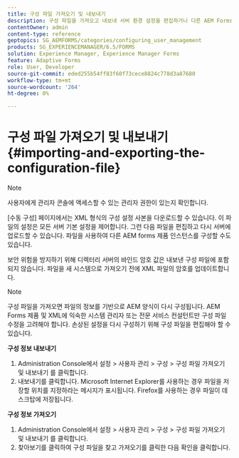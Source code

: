 ```yaml
---
title: 구성 파일 가져오기 및 내보내기
description: 구성 파일을 가져오고 내보내 서버 환경 설정을 편집하거나 다른 AEM Forms 제품 인스턴스를 구성하는 방법에 대해 알아봅니다.
contentOwner: admin
content-type: reference
geptopics: SG_AEMFORMS/categories/configuring_user_management
products: SG_EXPERIENCEMANAGER/6.5/FORMS
solution: Experience Manager, Experience Manager Forms
feature: Adaptive Forms
role: User, Developer
source-git-commit: eded255b54ff83f60f73cece8824c778d3a87680
workflow-type: tm+mt
source-wordcount: '264'
ht-degree: 0%

---
```


# 구성 파일 가져오기 및 내보내기 {#importing-and-exporting-the-configuration-file}

>[!NOTE]
> 
> 사용자에게 관리자 콘솔에 액세스할 수 있는 관리자 권한이 있는지 확인합니다.

[수동 구성] 페이지에서는 XML 형식의 구성 설정 사본을 다운로드할 수 있습니다. 이 파일의 설정은 모든 서버 기본 설정을 제어합니다. 그런 다음 파일을 편집하고 다시 서버에 업로드할 수 있습니다. 파일을 사용하여 다른 AEM forms 제품 인스턴스를 구성할 수도 있습니다.

보안 위험을 방지하기 위해 디렉터리 서버의 바인드 암호 값은 내보낸 구성 파일에 포함되지 않습니다. 파일을 새 시스템으로 가져오기 전에 XML 파일의 암호를 업데이트합니다.

>[!NOTE]
>
>구성 파일을 가져오면 파일의 정보를 기반으로 AEM 양식이 다시 구성됩니다. AEM Forms 제품 및 XML에 익숙한 시스템 관리자 또는 전문 서비스 컨설턴트만 구성 파일 수정을 고려해야 합니다. 손상된 설정을 다시 구성하기 위해 구성 파일을 편집해야 할 수 있습니다.

**구성 정보 내보내기**

1. Administration Console에서 설정 > 사용자 관리 > 구성 > 구성 파일 가져오기 및 내보내기 를 클릭합니다.
1. 내보내기를 클릭합니다. Microsoft Internet Explorer를 사용하는 경우 파일을 저장할 위치를 지정하라는 메시지가 표시됩니다. Firefox를 사용하는 경우 파일이 데스크탑에 저장됩니다.

**구성 정보 가져오기**

1. Administration Console에서 설정 > 사용자 관리 > 구성 > 구성 파일 가져오기 및 내보내기 를 클릭합니다.
1. 찾아보기를 클릭하여 구성 파일을 찾고 가져오기를 클릭한 다음 확인을 클릭합니다.

